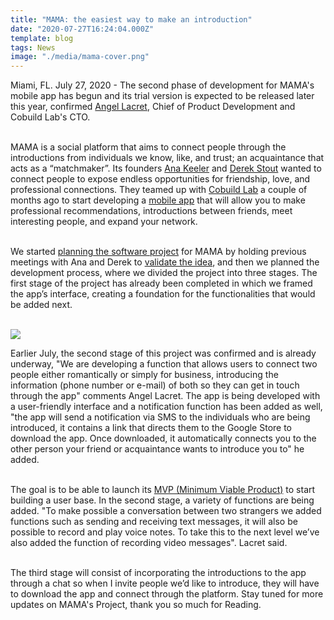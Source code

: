 ```yaml
---
title: "MAMA: the easiest way to make an introduction"
date: "2020-07-27T16:24:04.000Z"
template: blog
tags: News
image: "./media/mama-cover.png"
---
```


Miami, FL. July 27, 2020 - The second phase of development for MAMA's mobile app has begun and its trial version is expected to be released later this year, confirmed <a target="_blank" href="https://www.linkedin.com/in/alacret/">  Angel Lacret</a>, Chief of Product Development and Cobuild Lab's CTO. <br> </br>

MAMA is a social platform that aims to connect people through the introductions from individuals we know, like, and trust; an acquaintance that acts as a “matchmaker”. Its founders <a target="_blank" href="https://www.linkedin.com/in/anna-keeler-971599156/">  Ana Keeler</a> and <a target="_blank" href="https://www.linkedin.com/in/s2a/">  Derek Stout</a> wanted to connect people to expose endless opportunities for friendship, love, and professional connections. They teamed up with <a target="_blank" href="https://cobuildlab.com/">  Cobuild Lab</a> a couple of months ago to start developing a <a target="_blank" href="https://cobuildlab.com/blog/mobile-apps-web-apps-or-cross-platform-what%E2%80%99s-the-best-for-my-small-business/amp/">  mobile app</a> that will allow you to make professional recommendations, introductions between friends, meet interesting people, and expand your network. <br> </br>

We started <a target="_blank" href="https://cobuildlab.com/blog/planning-a-software-project/">  planning the software project</a> for MAMA by holding previous meetings with Ana and Derek to <a target="_blank" href="https://cobuildlab.com/blog/cobuild-process-part-1/">  validate the idea</a>, and then we planned the development process, where we divided the project into three stages. The first stage of the project has already been completed in which we framed the app’s interface, creating a foundation for the functionalities that would be added next. <br> </br>

<img src="./media/mama-1.jpg">

Earlier July, the second stage of this project was confirmed and is already underway, "We are developing a function that allows users to connect two people either romantically or simply for business, introducing the information (phone number or e-mail) of both so they can get in touch through the app" comments Angel Lacret. The app is being developed with a user-friendly interface and a notification function has been added as well, "the app will send a notification via SMS to the individuals who are being introduced, it contains a link that directs them to the Google Store to download the app. Once downloaded, it automatically connects you to the other person your friend or acquaintance wants to introduce you to" he added. <br> </br>

The goal is to be able to launch its <a target="_blank" href="https://cobuildlab.com/blog/minimum-viable-product/amp/">  MVP (Minimum Viable Product)</a> to start building a user base. In the second stage, a variety of functions are being added. "To make possible a conversation between two strangers we added functions such as sending and receiving text messages, it will also be possible to record and play voice notes. To take this to the next level we’ve also added the function of recording video messages". Lacret said.  <br> </br>

The third stage will consist of incorporating the introductions to the app through a chat so when I invite people we’d like to introduce, they will have to download the app and connect through the platform. Stay tuned for more updates on MAMA's Project, thank you so much for Reading.  <br> </br>

